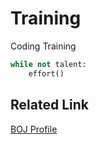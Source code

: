 # Training
Coding Training

```python
while not talent:
    effort()
```

## Related Link
[BOJ Profile](https://www.acmicpc.net/user/belline0124)  
